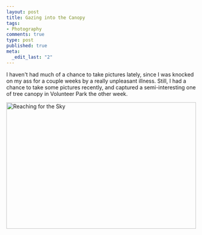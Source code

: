 ```yaml
--- 
layout: post
title: Gazing into the Canopy
tags: 
- Photography
comments: true
type: post
published: true
meta: 
  _edit_last: "2"
---
```

I haven't had much of a chance to take pictures lately, since I was knocked on my ass for a couple weeks by a really unpleasant illness. Still, I had a chance to take some pictures recently, and captured a semi-interesting one of tree canopy in Volunteer Park the other week.

<a href="http://www.flickr.com/photos/aaronbrethorst/2599207509/" title="Reaching for the Sky by aaronbrethorst, on Flickr"><img src="http://farm4.static.flickr.com/3064/2599207509_cbd74d2815.jpg" width="500" height="333" alt="Reaching for the Sky" /></a>
